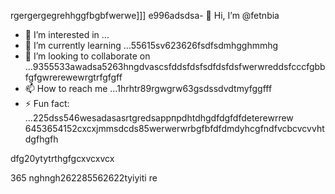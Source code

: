 rgergergegrehhggfbgbfwerwe]]]
e996adsdsa- 👋 Hi, I’m @fetnbia
- 👀 I’m interested in ...
- 🌱 I’m currently learning ...55615sv623626fsdfsdmhgghmmhg
- 💞️ I’m looking to collaborate on ...9355533awadsa5263hngdvascsfddsfdsfsdfdsfdsfwerwreddsfcccfgbbfgfgwrerewewrgtrfgfgff
- 📫 How to reach me ...1hrhtr89rgwgrw63gsdssdvdtmyfggfff
- ⚡ Fun fact: ...225dss546wesadasasrtgredsаррпрdhtdhgdfdgfdfdeterewrrew
6453654152cxcxjmmsdcds85werwerwrbgfbfdfdmdyhcgfndfvcbcvcvvhtdgfhgfh
<!---54asds545sdfsdfewfewwefwfdddss
fetnbia/fetnbia is a ✨ special ✨ reposisdftory besdfcause its `README.md` 6262(this f543543ilcxggfgfgfxcxce) appears on your GitHub profile.
You can click the Preview link to take a look at yo53ur changes.653asaaszxxzzfds
--->dfg20ytytrthgfgcxvcxvcx
365
nghngh262285562622tyiyiti
re
